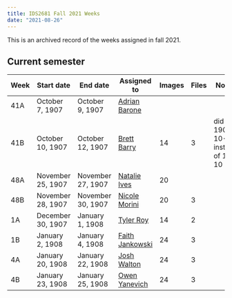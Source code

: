 ```yaml
---
title: IDS2681 Fall 2021 Weeks
date: "2021-08-26"
---
```

This is an archived record of the weeks assigned in fall 2021.

## Current semester

Week|Start date|End date|Assigned to|Images|Files|Notes
---|---|---|---|---|---|---
41A|October 7, 1907|October 9, 1907|[Adrian Barone](https://github.com/AdrianBarone )|||
41B|October 10, 1907|October 12, 1907|[Brett Barry](https://github.com/brettbarry36)|14|3|did 1907-10-07 instead of 10-10
48A|November 25, 1907|November 27, 1907|[Natalie Ives](https://github.com/Natalieives)|20||
48B|November 28, 1907|November 30, 1907|[Nicole Morini](https://github.com/Nicolemorini)|20|3|
1A|December 30, 1907|January 1, 1908|[Tyler Roy](https://github.com/TylerRoy)|14|2|
1B|January 2, 1908|January 4, 1908|[Faith Jankowski](https://github.com/faithjankowski )|24|3|
4A|January 20, 1908|January 22, 1908|[Josh Walton](https://github.com/WALTJO)|24|3|
4B|January 23, 1908|January 25, 1908|[Owen Yanevich](https://github.com/owenyanevich)|24|3|